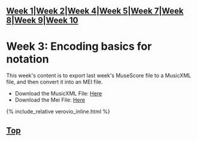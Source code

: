 [Week 1](Week1.md)|[Week 2](Week2.md)|[Week 4](Week4.md)|[Week 5](Week5.md)|[Week 7](Week7.md)|[Week 8](Week8.md)|[Week 9](Week9.md)|[Week 10](Week10.md)
---
# Week 3: Encoding basics for notation
 This week's content is to export last week's MuseScore file to a MusicXML file, and then convert it into an MEI file.

- Download the MusicXML File: [Here](data/Week3.musicxml)
- Download the Mei File: [Here](data/Week3.mei)

{% include_relative verovio_inline.html %}

## <a href="#top" id="myBtn" title="Go to top">Top</a>

